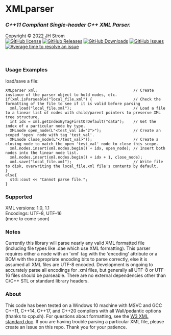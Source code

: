 # XMLparser
### _C++11 Compliant Single-header C++ XML Parser._  

Copyright &copy; 2022 JH Strom  
[![GitHub license](https://img.shields.io/badge/license-MIT-blue.svg)](https://raw.githubusercontent.com/jstrom2002/XMLparser/main/LICENSE)
[![GitHub Releases](https://img.shields.io/github/release/jstrom2002/XMLparser.svg)](https://github.com/jstrom2002/json/releases)
[![GitHub Downloads](https://img.shields.io/github/downloads/jstrom2002/XMLparser/total)](https://github.com/jstrom2002/json/releases)
[![GitHub Issues](https://img.shields.io/github/issues/jstrom2002/XMLparser.svg)](https://github.com/jstrom2002/XMLparser/issues)
[![Average time to resolve an issue](https://isitmaintained.com/badge/resolution/jstrom2002/XMLparser.svg)](https://isitmaintained.com/project/jstrom2002/XMLparser "Average time to resolve an issue")
  
<br>

### Usage Examples  
load/save a file:
````
XMLparser xml;                                          // Create instance of the parser object to hold nodes, etc.
if(xml.isParseable("local_file.xml") {                  // Check the formatting of the file to see if it is valid before parsing 
  xml.load("local_file.xml");                           // Load a file to a linear list of nodes with child/parent pointers to preserve XML tree structure.
  int idx = xml.getIndexByTagFirstOrDefault("data");    // Get the index of a particular node by type.
  XMLnode open_node(L"<test_val id="2">");              // Create an scoped 'open' node with tag 'test_val'.
  XMLnode close_node(L"</test_val>"));                  // Create a closing node to match the open 'test_val' node to close this scope.
  xml.nodes.insert(xml.nodes.begin() + idx, open_node); // Insert both nodes into the linear node list.
  xml.nodes.insert(xml.nodes.begin() + idx + 1, close_node);
  xml.save("local_file.xml");                           // Write file to disk, overwriting the local_file.xml file's contents by default.
}
else{
  std::cout << "Cannot parse file.";
}
````

### Supported  
XML versions: 1.0, 1.1  
Encodings: UTF-8, UTF-16  
(more to come soon)  

### Notes  
Currently this library will parse nearly any valid XML formatted file (including file types like .dae which use XML formatting). This parser requires either a node with an 'xml' tag with the 'encoding' attribute or a BOM with the appropriate encoding bits to parse correctly, else it is assumed all XML files are UTF-8 encoded. Development is ongoing to accurately parse all encodings for .xml files, but generally all UTF-8 or UTF-16 files should be parseable. There are no external dependencies other than C/C++ STL or standard library headers.  
  
  
### About  
This code has been tested on a Windows 10 machine with MSVC and GCC C++11, C++14, C++17, and C++20 compilers with all Wall/pedantic options (thanks to cpp.sh). For questions about formatting, see the [W3 XML standard doc](https://www.w3.org/TR/xml/).  If you are having trouble parsing a particular XML file, please create an issue on this repo. Thank you for your patience.  
